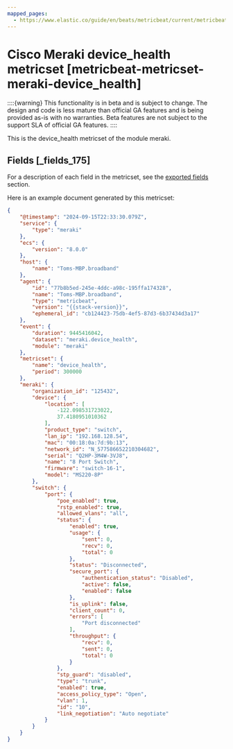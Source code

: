 ```yaml
---
mapped_pages:
  - https://www.elastic.co/guide/en/beats/metricbeat/current/metricbeat-metricset-meraki-device_health.html
---
```


# Cisco Meraki device_health metricset [metricbeat-metricset-meraki-device_health]

::::{warning}
This functionality is in beta and is subject to change. The design and code is less mature than official GA features and is being provided as-is with no warranties. Beta features are not subject to the support SLA of official GA features.
::::


This is the device_health metricset of the module meraki.

## Fields [_fields_175]

For a description of each field in the metricset, see the [exported fields](/reference/metricbeat/exported-fields-memcached.md#exported-fields-meraki) section.

Here is an example document generated by this metricset:

```json subs=true
{
    "@timestamp": "2024-09-15T22:33:30.079Z",
    "service": {
        "type": "meraki"
    },
    "ecs": {
        "version": "8.0.0"
    },
    "host": {
        "name": "Toms-MBP.broadband"
    },
    "agent": {
        "id": "77b8b5ed-245e-4ddc-a98c-195ffa174328",
        "name": "Toms-MBP.broadband",
        "type": "metricbeat",
        "version": "{{stack-version}}",
        "ephemeral_id": "cb124423-75db-4ef5-87d3-6b37434d3a17"
    },
    "event": {
        "duration": 9445416042,
        "dataset": "meraki.device_health",
        "module": "meraki"
    },
    "metricset": {
        "name": "device_health",
        "period": 300000
    },
    "meraki": {
        "organization_id": "125432",
        "device": {
            "location": [
                -122.098531723022,
                37.4180951010362
            ],
            "product_type": "switch",
            "lan_ip": "192.168.128.54",
            "mac": "00:18:0a:7d:9b:13",
            "network_id": "N_577586652210304682",
            "serial": "Q2HP-3M4W-3VJ8",
            "name": "8 Port Switch",
            "firmware": "switch-16-1",
            "model": "MS220-8P"
        },
        "switch": {
            "port": {
                "poe_enabled": true,
                "rstp_enabled": true,
                "allowed_vlans": "all",
                "status": {
                    "enabled": true,
                    "usage": {
                        "sent": 0,
                        "recv": 0,
                        "total": 0
                    },
                    "status": "Disconnected",
                    "secure_port": {
                        "authentication_status": "Disabled",
                        "active": false,
                        "enabled": false
                    },
                    "is_uplink": false,
                    "client_count": 0,
                    "errors": [
                        "Port disconnected"
                    ],
                    "throughput": {
                        "recv": 0,
                        "sent": 0,
                        "total": 0
                    }
                },
                "stp_guard": "disabled",
                "type": "trunk",
                "enabled": true,
                "access_policy_type": "Open",
                "vlan": 1,
                "id": "10",
                "link_negotiation": "Auto negotiate"
            }
        }
    }
}
```


